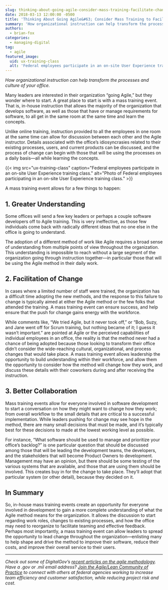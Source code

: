 ```yaml
---
slug: thinking-about-going-agile-consider-mass-training-facilitate-change
date: 2018-03-13 12:00:00 -0500
title: 'Thinking About Going Agile&#63; Consider Mass Training to Facilitate the Change'
summary: 'How organizational instruction can help transform the processes and culture of your office.'
authors:
  - brian-fox
categories:
  - managing-digital
tag:
  - agile
featured_image:
  uid: ux-training-class
  alt: 'Federal employees participate in an on-site User Experience training class.'
---
```


_How organizational instruction can help transform the processes and culture of your office._

Many leaders are interested in their organization “going Agile,” but they wonder where to start. A great place to start is with a mass training event. That is, in-house instruction that allows the majority of the organization that develops software, as well as those that have or manage requirements for software, to all get in the same room at the same time and learn the concepts.

Unlike online training, instruction provided to all the employees in one room at the same time can allow for discussion between each other and the Agile instructor. Details associated with the office’s idiosyncrasies related to their existing processes, users, and current products can be discussed, and the process of change can begin with those that will be using the processes on a daily basis—all while learning the concepts.

{{< img src="ux-training-class" caption="Federal employees participate in an on-site User Experience training class." alt="Photo of Federal employees participating in an on-site User Experience training class." >}}

A mass training event allows for a few things to happen:

## 1. Greater Understanding

Some offices will send a few key leaders or perhaps a couple software developers off to Agile training. This is very ineffective, as those few individuals come back with radically different ideas that no one else in the office is going to understand.

The adoption of a different method of work like Agile requires a broad sense of understanding from multiple points of view throughout the organization. This understanding is impossible to reach without a large segment of the organization going through instruction together—in particular those that will be using the Agile method in their daily work.

## 2. Facilitation of Change

In cases where a limited number of staff were trained, the organization has a difficult time adopting the new methods, and the response to this failure to change is typically aimed at either the Agile method or the few folks that attended the training. A mass training event can ensure success, and help ensure that the push for change gains energy with the workforce.

While comments like, “We tried Agile, but it never took off,” or “Bob, Suzy, and Jane went off for Scrum training, but nothing became of it; I guess it wasn’t important.” are pointed at Agile or the perceived capabilities of individual employees in an office, the reality is that the method never had a chance of being adopted because those looking to transform their office didn’t consider the wide-reaching cultural, organizational, and process changes that would take place. A mass training event allows leadership the opportunity to build understanding within their workforce, and allow them the opportunity to consider how the method will change how they work, and discuss these details with their coworkers during and after receiving the instruction.

## 3. Better Collaboration

Mass training events allow for everyone involved in software development to start a conversation on how they might want to change how they work; from overall workflow to the small details that are critical to a successful implementation. While leaders pushing for change may see hope in the method, there are many small decisions that must be made, and it’s typically best for these decisions to made at the lowest working level as possible.

For instance, “What software should be used to manage and prioritize your office’s backlog?” is one particular question that should be discussed among those that will be leading the development teams, the developers, and the stakeholders that will become Product Owners to development. Management may have an opinion, but there should be some testing of the various systems that are available, and those that are using them should be involved. This creates buy in for the change to take place. They’ll adopt that particular system (or other detail), because they decided on it.

## In Summary

So, in-house mass training events create an opportunity for everyone involved in development  to gain a more complete understanding of what the Agile method means for the organization. It allows the discussion to start regarding work roles, changes to existing processes, and how the office may need to reorganize to facilitate teaming and effective feedback. Perhaps most importantly, a mass training event can allow leaders to spread the opportunity to lead change throughout the organization—enlisting many to help shape and drive the method to improve their software, reduce their costs, and improve their overall service to their users.

___

_Check out some of DigitalGov’s [recent articles on the agile methodology](https://www.digitalgov.gov/tag/agile/). Have a .gov or .mil email address? [Join the Agile/Lean Community of Practice](https://www.digitalgov.gov/communities/) to connect with others at federal agencies working to increase team efficiency and customer satisfaction, while reducing project risk and cost._
